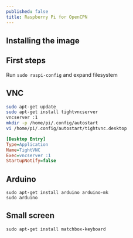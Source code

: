 ```yaml
---
published: false
title: Raspberry Pi for OpenCPN
---
```



## Installing the image

## First steps
Run `sudo raspi-config` and expand filesystem

## VNC

``` sh
sudo apt-get update
sudo apt-get install tightvncserver
vncserver :1
mkdir -p /home/pi/.config/autostart
vi /home/pi/.config/autostart/tightvnc.desktop
```

``` ini
[Desktop Entry]
Type=Application
Name=TightVNC
Exec=vncserver :1
StartupNotify=false
```

## Arduino

```
sudo apt-get install arduino arduino-mk
sudo arduino
```

## Small screen

```
sudo apt-get install matchbox-keyboard
```




